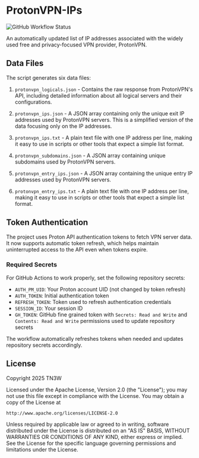 # ProtonVPN-IPs

![GitHub Workflow Status](https://img.shields.io/github/actions/workflow/status/tn3w/ProtonVPN-IPs/main.yml?label=Build&style=for-the-badge)

An automatically updated list of IP addresses associated with the widely used free and privacy-focused VPN provider, ProtonVPN.

## Data Files

The script generates six data files:

1. `protonvpn_logicals.json` - Contains the raw response from ProtonVPN's API, including detailed information about all logical servers and their configurations.

2. `protonvpn_ips.json` - A JSON array containing only the unique exit IP addresses used by ProtonVPN servers. This is a simplified version of the data focusing only on the IP addresses.

3. `protonvpn_ips.txt` - A plain text file with one IP address per line, making it easy to use in scripts or other tools that expect a simple list format.

4. `protonvpn_subdomains.json` - A JSON array containing unique subdomains used by ProtonVPN servers.

5. `protonvpn_entry_ips.json` - A JSON array containing the unique entry IP addresses used by ProtonVPN servers.

6. `protonvpn_entry_ips.txt` - A plain text file with one IP address per line, making it easy to use in scripts or other tools that expect a simple list format.

## Token Authentication

The project uses Proton API authentication tokens to fetch VPN server data. It now supports automatic token refresh, which helps maintain uninterrupted access to the API even when tokens expire.

### Required Secrets

For GitHub Actions to work properly, set the following repository secrets:

- `AUTH_PM_UID`: Your Proton account UID (not changed by token refresh)
- `AUTH_TOKEN`: Initial authentication token
- `REFRESH_TOKEN`: Token used to refresh authentication credentials
- `SESSION_ID`: Your session ID
- `GH_TOKEN`: GitHub fine grained token with `Secrets: Read and Write` and `Contents: Read and Write` permissions used to update repository secrets

The workflow automatically refreshes tokens when needed and updates repository secrets accordingly.

## License
Copyright 2025 TN3W

Licensed under the Apache License, Version 2.0 (the "License");
you may not use this file except in compliance with the License.
You may obtain a copy of the License at

    http://www.apache.org/licenses/LICENSE-2.0

Unless required by applicable law or agreed to in writing, software
distributed under the License is distributed on an "AS IS" BASIS,
WITHOUT WARRANTIES OR CONDITIONS OF ANY KIND, either express or implied.
See the License for the specific language governing permissions and
limitations under the License.